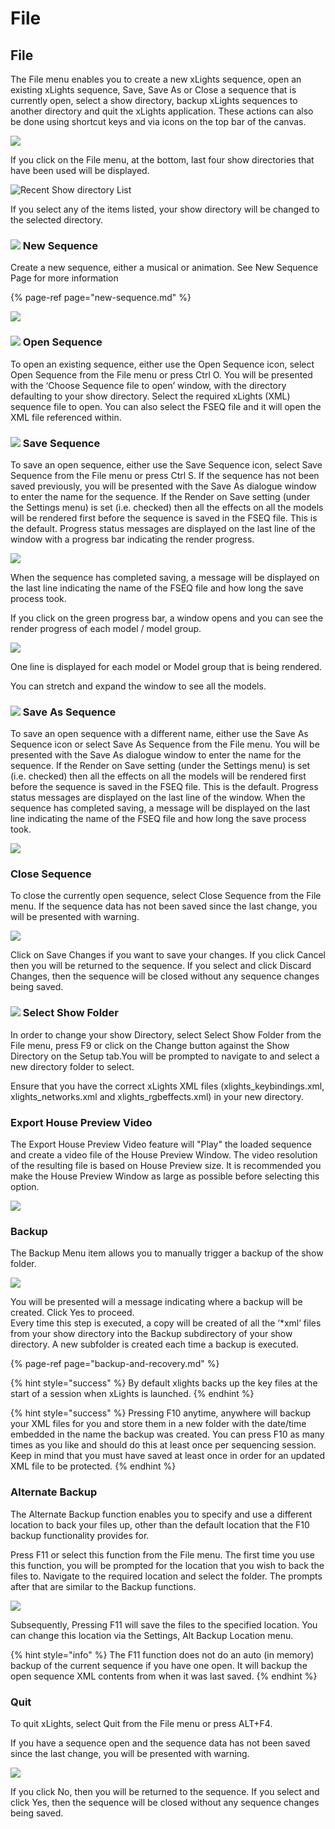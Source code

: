 # File

## File

The File menu enables you to create a new xLights sequence, open an existing xLights sequence, Save, Save As or Close a sequence that is currently open, select a show directory, backup xLights sequences to another directory and quit the xLights application. These actions can also be done using shortcut keys and via icons on the top bar of the canvas.

![](../../../.gitbook/assets/file-icons.JPG)

If you click on the File menu, at the bottom, last four show directories that have been used will be displayed.

![Recent Show directory List](../../../.gitbook/assets/image%20%28443%29.png)

If you select any of the items listed, your show directory will be changed to the selected directory.

### ![](../../../.gitbook/assets/new-seq-icon.JPG) New Sequence

Create a new sequence, either a musical or animation. See New Sequence Page for more information

{% page-ref page="new-sequence.md" %}

![](https://lh5.googleusercontent.com/qyXD1YaXRWTasP70uLegmuhm8C-T9itwNjo4-FkGnidvmLdau9QQDBDxf_lRBIUHKibhKXVGDW9LxlIcn3waWCR1mEcWcUDmxKlI6Ma6JHrUHLuRFBx1oOlTQ9LFaOw-5X2yU2LB)

### ![](../../../.gitbook/assets/open-seq-icon.JPG) Open Sequence

To open an existing sequence, either use the Open Sequence icon, select Open Sequence from the File menu or press Ctrl O.  You will be presented with the ‘Choose Sequence file to open’ window, with the directory defaulting to your show directory.  Select the required xLights \(XML\) sequence file to open. You can also select the FSEQ file and it will open the XML file referenced within.

### ![](../../../.gitbook/assets/save-seq-icon.JPG) Save Sequence

To save an open sequence, either use the Save Sequence icon, select Save Sequence from the File menu or press Ctrl S.  If the sequence has not been saved previously, you will be presented with the Save As dialogue window to enter the name for the sequence.  If the Render on Save setting \(under the Settings menu\) is set \(i.e. checked\) then all the effects on all the models will be rendered first before the sequence is saved in the FSEQ file. This is the default.  Progress status messages are displayed on the last line of the window with a progress bar indicating the render progress.

![](https://lh6.googleusercontent.com/XdorBo_jMjRBVLxsXQjZcniuopWa_2AmoKz18QLEITefXPqyaTnxJVJf06Bx8F7WHKIBILhrl02UCfbmjr0VyZfoIVGXNMMf0lfKZBKevy19iWwPhaHuRQVL81-siV36P27rXQ3t)

When the sequence has completed saving, a message will be displayed on the last line indicating the name of the FSEQ file and how long the save process took.

If you click on the green progress bar, a window opens and you can see the render progress of each model / model group.

![](https://lh4.googleusercontent.com/473Yghbd6zklRFXzsAQB5o8nrtS4OpQCLlFMhNc5pvfjsLwo_mf8HOtk0F-wk9Rq8kl-jPSZsaqD9FSz9-V-tbTTyaHHg0ToOSPfHDFCiAGFUIKwcHJqi1ZpUl_XQa9afGR1R94R)

One line is displayed for each model or Model group that is being rendered.

You can stretch and expand the window to see all the models.

### ![](../../../.gitbook/assets/saveas-seq-icon.JPG) Save As Sequence

To save an open sequence with a different name, either use the Save As Sequence icon or select Save As Sequence from the File menu.  You will be presented with the Save As dialogue window to enter the name for the sequence. If the Render on Save setting \(under the Settings menu\) is set \(i.e. checked\) then all the effects on all the models will be rendered first before the sequence is saved in the FSEQ file. This is the default.  Progress status messages are displayed on the last line of the window. When the sequence has completed saving, a message will be displayed on the last line indicating the name of the FSEQ file and how long the save process took.

![](https://lh5.googleusercontent.com/CMIxBkjv8lszeDMpF5uho5zzSLKbwoUTf9jWMZEi1JukbOr_uXHDRCdlG68WWcIuwDtZrIXpmcT4U2IziKDbz21WmsYY4Gedu9edqC-oc3tIpvUA2jl5ovjtJop7X4rxDr-Yzfwk)

### Close Sequence

To close the currently open sequence, select Close Sequence from the File menu.  If the sequence data has not been saved since the last change, you will be presented with warning.

![](https://lh5.googleusercontent.com/b48_Ioe-qDn8JtZ5y3L06TS7EMIlVHLwmtUmX_MgkJEZdg3aKNODtC8YD-17Frzw7OL8gC7jW6vJGOySgALafvbCKamUAgXiYpA_4qyHjkRoEhvwVfUv8J-ext88QyY_41EmtItW)

Click on Save Changes if you want to save your changes. If you click Cancel then you will be returned to the sequence. If you select and click Discard Changes, then the sequence will be closed without any sequence changes being saved.

### ![](../../../.gitbook/assets/show-directory-icon.JPG) Select Show Folder

In order to change your show Directory, select Select Show Folder from the File menu, press F9 or click on the Change button against the Show Directory on the Setup tab.You will be prompted to navigate to and select a new directory folder to select.

Ensure that you have the correct xLights XML files \(xlights\_keybindings.xml, xlights\_networks.xml and xlights\_rgbeffects.xml\) in your new directory.

### Export House Preview Video

The Export House Preview Video feature will "Play" the loaded sequence and create a video file of the House Preview Window. The video resolution of the resulting file is based on House Preview size. It is recommended you make the House Preview Window as large as possible before selecting this option. 

![](../../../.gitbook/assets/image%20%28545%29.png)

### Backup

The Backup Menu item allows you to manually trigger a backup of the show folder.

![](../../../.gitbook/assets/image%20%28304%29.png)

You will be presented will a message indicating where a backup will be created. Click Yes to proceed.  
Every time this step is executed, a copy will be created of all the ‘\*xml’ files from your show directory into the Backup subdirectory of your show directory.  A new subfolder is created each time a backup is executed.

{% page-ref page="backup-and-recovery.md" %}

{% hint style="success" %}
By default xlights backs up the key files at the start of a session when xLights is launched. 
{% endhint %}

{% hint style="success" %}
Pressing F10 anytime, anywhere will backup your XML files for you and store them in a new folder with the date/time embedded in the name the backup was created. You can press F10 as many times as you like and should do this at least once per sequencing session.  Keep in mind that you must have saved at least once in order for an updated XML file to be protected.
{% endhint %}

### Alternate Backup

The Alternate Backup function enables you to specify and use a different location to back your files up, other than the default location that the F10 backup functionality provides for.  

Press F11 or select this function from the File menu. The first time you use this function, you will be prompted for the location that you wish to back the files to.  Navigate to the required location and select the folder. The prompts after that are similar to the Backup functions.

![](../../../.gitbook/assets/image%20%28668%29.png)

Subsequently, Pressing F11 will save the files to the specified location.  You can change this location via the Settings, Alt Backup Location menu.

{% hint style="info" %}
The F11 function does not do an auto \(in memory\) backup of the current sequence if you have one open. It will backup the open sequence XML contents from when it was last saved.
{% endhint %}

### Quit

To quit xLights, select Quit from the File menu or press ALT+F4.

If you have a sequence open and the sequence data has not been saved since the last change, you will be presented with warning.

![](https://lh6.googleusercontent.com/Jitn-xdayj3VyvI8VUaiFPkA2fh4m_UngTNOAeYjT3Zhuw1YY4JWxlbDUQVPwANatRUzzW1XtmGNzbeAMSUokIjQVjHROQUsJMWNxEyCmTYc_Y3lchMs2-9paEEA4R-vC3Ovk4vn)

If you click No, then you will be returned to the sequence. If you select and click Yes, then the sequence will be closed without any sequence changes being saved.

